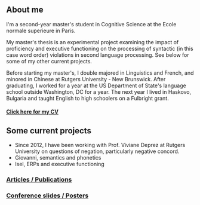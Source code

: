 ## About me
I'm a second-year master's student in Cognitive Science at the Ecole normale superieure in Paris.

My master's thesis is an experimental project examining the impact of proficiency and executive functioning on the processing of syntactic (in this case word order) violations in second language processing. See below for some of my other current projects.

Before starting my master's, I double majored in Linguistics and French, and minored in Chinese at Rutgers University - New Brunswick. After graduating, I worked for a year at the US Department of State's language school outside Washington, DC for a year. The next year I lived in Haskovo, Bulgaria and taught English to high schoolers on a Fulbright grant.

#### [Click here for my CV](https://jdyeaton27.github.io/CV_YEATON.pdf)

## Some current projects

- Since 2012, I have been working with Prof. Viviane Deprez at Rutgers University on questions of negation, particularly negative concord.
- Giovanni, semantics and phonetics
- Isel, ERPs and executive functioning


### [Articles / Publications](https://jdyeaton27.github.io/papers)

### [Conference slides / Posters](https://jdyeaton27.github.io/slides)
